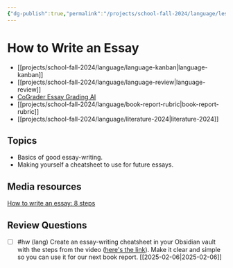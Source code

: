 ```yaml
---
{"dg-publish":true,"permalink":"/projects/school-fall-2024/language/lessons/how-to-write-an-essay-pt1/"}
---
```



#  How to Write an Essay

- [[projects/school-fall-2024/language/language-kanban\|language-kanban]]
- [[projects/school-fall-2024/language/language-review\|language-review]]
- [CoGrader Essay Grading AI](https://v2.cograder.com/app)
- [[projects/school-fall-2024/language/book-report-rubric\|book-report-rubric]]
- [[projects/school-fall-2024/language/literature-2024\|literature-2024]]


## Topics

- Basics of good essay-writing.
- Making yourself a cheatsheet to use for future essays.

## Media resources

[How to write an essay: 8 steps](https://www.youtube.com/watch?v=Idb86apbrbY&list=PLY2iGpRrMhnGuZTxNoWT7o-YAlv4hFYsQ&index=26&pp=iAQB)

## Review Questions 


- [ ] #hw (lang) Create an essay-writing cheatsheet in your Obsidian vault with the steps from the video ([here's the link](https://www.youtube.com/watch?v=Idb86apbrbY&list=PLY2iGpRrMhnGuZTxNoWT7o-YAlv4hFYsQ&index=26&pp=iAQB)). Make it clear and simple so you can use it for our next book report. [[2025-02-06\|2025-02-06]] 
